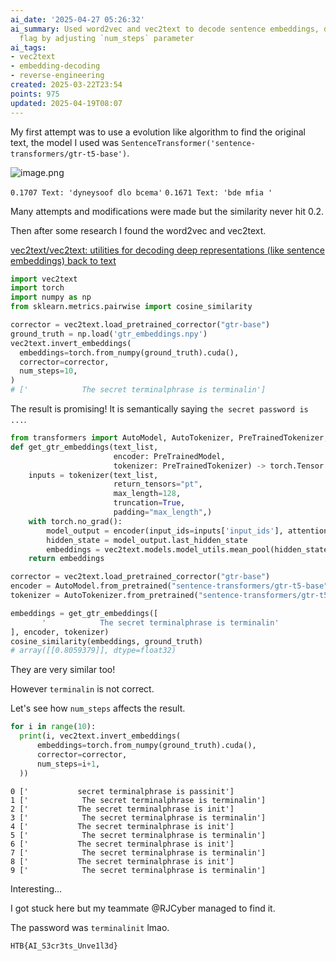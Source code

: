 ```yaml
---
ai_date: '2025-04-27 05:26:32'
ai_summary: Used word2vec and vec2text to decode sentence embeddings, discovered the
  flag by adjusting `num_steps` parameter
ai_tags:
- vec2text
- embedding-decoding
- reverse-engineering
created: 2025-03-22T23:54
points: 975
updated: 2025-04-19T08:07
---
```


My first attempt was to use a evolution like algorithm to find the original text, the model I used was `SentenceTransformer('sentence-transformers/gtr-t5-base')`.

![image.png](https://res.cloudinary.com/kumonochisanaka/image/upload/v1742702140/2025/03/cb531dce84f212dfa080d735717cada3.png)

`0.1707 Text: 'dyneysoof dlo bcema'`
`0.1671 Text: 'bde mfia '`

Many attempts and modifications were made but the similarity never hit 0.2.

Then after some research I found the word2vec and vec2text.

[vec2text/vec2text: utilities for decoding deep representations (like sentence embeddings) back to text](https://github.com/vec2text/vec2text)

```python
import vec2text
import torch
import numpy as np
from sklearn.metrics.pairwise import cosine_similarity

corrector = vec2text.load_pretrained_corrector("gtr-base")
ground_truth = np.load('gtr_embeddings.npy')
vec2text.invert_embeddings(
  embeddings=torch.from_numpy(ground_truth).cuda(),
  corrector=corrector,
  num_steps=10,
)
# ['            The secret terminalphrase is terminalin']
```

The result is promising! It is semantically saying `the secret password is ...`.

```python
from transformers import AutoModel, AutoTokenizer, PreTrainedTokenizer, PreTrainedModel
def get_gtr_embeddings(text_list,
                       encoder: PreTrainedModel,
                       tokenizer: PreTrainedTokenizer) -> torch.Tensor:
    inputs = tokenizer(text_list,
                       return_tensors="pt",
                       max_length=128,
                       truncation=True,
                       padding="max_length",)
    with torch.no_grad():
        model_output = encoder(input_ids=inputs['input_ids'], attention_mask=inputs['attention_mask'])
        hidden_state = model_output.last_hidden_state
        embeddings = vec2text.models.model_utils.mean_pool(hidden_state, inputs['attention_mask'])
    return embeddings

corrector = vec2text.load_pretrained_corrector("gtr-base")
encoder = AutoModel.from_pretrained("sentence-transformers/gtr-t5-base").encoder
tokenizer = AutoTokenizer.from_pretrained("sentence-transformers/gtr-t5-base")

embeddings = get_gtr_embeddings([
       '            The secret terminalphrase is terminalin'
], encoder, tokenizer)
cosine_similarity(embeddings, ground_truth)
# array([[0.8059379]], dtype=float32)
```

They are very similar too!

However `terminalin` is not correct.

Let's see how `num_steps` affects the result.

```python
for i in range(10):
  print(i, vec2text.invert_embeddings(
      embeddings=torch.from_numpy(ground_truth).cuda(),
      corrector=corrector,
      num_steps=i+1,
  ))
```

```
0 ['           secret terminalphrase is passinit']
1 ['            The secret terminalphrase is terminalin']
2 ['           The secret terminalphrase is init']
3 ['            The secret terminalphrase is terminalin']
4 ['           The secret terminalphrase is init']
5 ['            The secret terminalphrase is terminalin']
6 ['           The secret terminalphrase is init']
7 ['            The secret terminalphrase is terminalin']
8 ['           The secret terminalphrase is init']
9 ['            The secret terminalphrase is terminalin']
```

Interesting...

I got stuck here but my teammate @RJCyber managed to find it.

The password was `terminalinit` lmao.

```flag
HTB{AI_S3cr3ts_Unve1l3d}
```